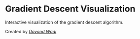 # Gradient Descent Visualization

Interactive visualization of the gradient descent algorithm.

Created by [_Davood Wadi_](davoodwadi.github.io)
